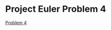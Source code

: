 # Project Euler Problem 4

[Problem 4][link]

[link]: https://projecteuler.net/problem=4 "Problem 4"

